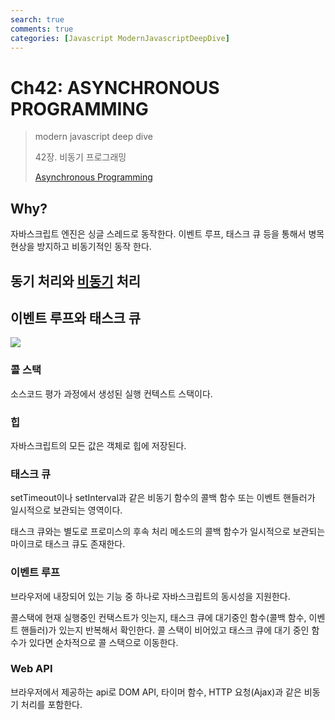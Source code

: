```yaml
---
search: true
comments: true
categories: [Javascript ModernJavascriptDeepDive]
---
```


# Ch42: ASYNCHRONOUS PROGRAMMING

> modern javascript deep dive
>
> 42장. 비동기 프로그래밍
>
> [Asynchronous Programming](https://chaeeun037.github.io/asynchronous-programming/)

## Why?

자바스크립트 엔진은 싱글 스레드로 동작한다. 이벤트 루프, 태스크 큐 등을 통해서 병목 현상을 방지하고 비동기적인 동작 한다.



## 동기 처리와 [비동기](https://chaeeun037.github.io/frontend/asynchronous/) 처리

## 이벤트 루프와 태스크 큐

![](https://miro.medium.com/max/1400/1*iHhUyO4DliDwa6x_cO5E3A.gif)

### 콜 스택

소스코드 평가 과정에서 생성된 실행 컨텍스트 스택이다.

### 힙

자바스크립트의 모든 값은 객체로 힙에 저장된다.

### 태스크 큐

setTimeout이나 setInterval과 같은 비동기 함수의 콜백 함수 또는 이벤트 핸들러가 일시적으로 보관되는 영역이다.

태스크 큐와는 별도로 프로미스의 후속 처리 메소드의 콜백 함수가 일시적으로 보관되는 마이크로 태스크 큐도 존재한다.

### 이벤트 루프

브라우저에 내장되어 있는 기능 중 하나로 자바스크립트의 동시성을 지원한다.

콜스택에 현재 실행중인 컨택스트가 잇는지, 태스크 큐에 대기중인 함수(콜백 함수, 이벤트 핸들러)가 있는지 반복해서 확인한다. 콜 스택이 비어있고 태스크 큐에 대기 중인 함수가 있다면 순차적으로 콜 스택으로 이동한다.

### Web API

브라우저에서 제공하는 api로 DOM API, 타이머 함수, HTTP 요청(Ajax)과 같은 비동기 처리를 포함한다.

